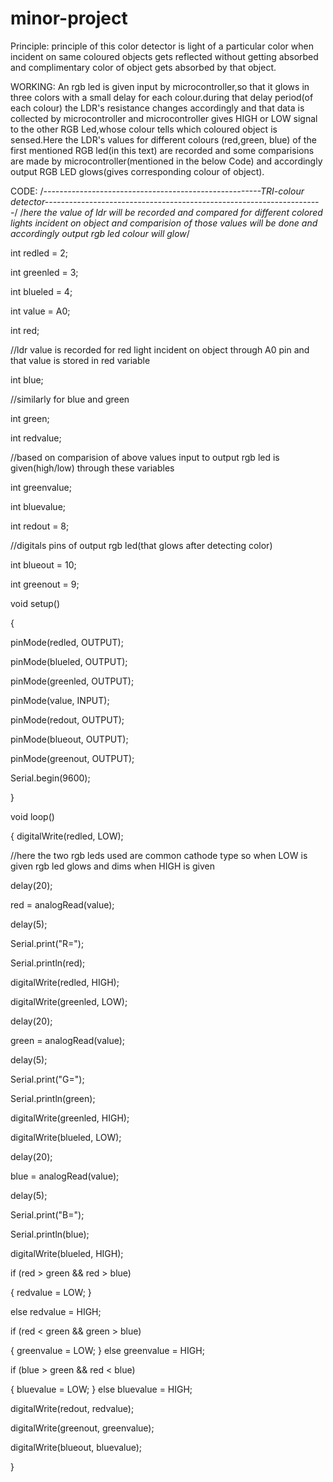 # minor-project
  Principle:
principle of this color detector is light of a particular color when incident on same coloured objects gets reflected without getting absorbed and complimentary color of object gets absorbed by that object.
                                                      
  WORKING:
An rgb led is given input by microcontroller,so that it glows in three colors with a small delay for each colour.during that delay period(of each colour) the LDR's resistance changes accordingly and that data is collected by microcontroller and microcontroller gives HIGH or LOW signal to the other RGB Led,whose colour tells which coloured object is sensed.Here the LDR's values for different colours (red,green, blue) of the first mentioned RGB led(in this text) are recorded and some comparisions are made by microcontroller(mentioned in the below Code) and accordingly output RGB LED glows(gives corresponding colour of object).   
                                                         
  CODE:
/*------------------------------------------------------TRI-colour detector---------------------------------------------------------------------*/
/*here the value of ldr will be recorded and compared for different colored lights incident on object and comparision of those values will be done and accordingly output rgb led colour will glow*/

int redled = 2;

int greenled = 3;

int blueled = 4;

int value = A0;

int red;

//ldr value is recorded for red light incident on object through A0 pin and that value is stored in red variable

int blue;

//similarly for blue and green

int green;

int redvalue;

//based on comparision of above values input to output rgb led is given(high/low) through these variables

int greenvalue;

int bluevalue;

int redout = 8;

//digitals pins of output rgb led(that glows after detecting color)

int blueout = 10;

int greenout = 9;

void setup() 

{

  pinMode(redled, OUTPUT);
  
  pinMode(blueled, OUTPUT);
  
  pinMode(greenled, OUTPUT);
  
  pinMode(value, INPUT);
  
  pinMode(redout, OUTPUT);
  
  pinMode(blueout, OUTPUT);
  
  pinMode(greenout, OUTPUT);
  
  Serial.begin(9600);
  
}

void loop()

{
  digitalWrite(redled, LOW);
  
  //here the two rgb leds used are common cathode type so when LOW is given rgb led glows and dims when HIGH is given
  
  delay(20);
  
  red = analogRead(value);
  
  delay(5);
  
  Serial.print("R=");
  
  Serial.println(red);
  
  digitalWrite(redled, HIGH);

  digitalWrite(greenled, LOW);
  
  delay(20);
  
  green = analogRead(value);
  
  delay(5);
  
  Serial.print("G=");
  
  Serial.println(green);
  
  digitalWrite(greenled, HIGH);

  digitalWrite(blueled, LOW);
  
  delay(20);
  
  blue = analogRead(value);
  
  delay(5);
  
  Serial.print("B=");
  
  Serial.println(blue);
  
  digitalWrite(blueled, HIGH);

  if (red > green && red > blue)
  
  { 
    redvalue = LOW;
  }
  
  else
    redvalue = HIGH;

  if (red < green && green > blue)
  
  { 
    greenvalue = LOW;
  }
  else
    greenvalue = HIGH;

  if (blue > green && red < blue)
  
  { 
    bluevalue = LOW;
  }
  else
    bluevalue = HIGH;

  digitalWrite(redout, redvalue);
  
  digitalWrite(greenout, greenvalue);
  
  digitalWrite(blueout, bluevalue);

}
